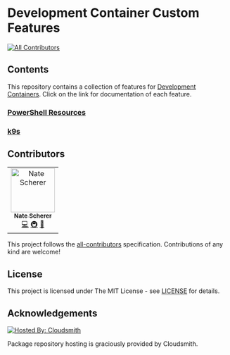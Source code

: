 # Development Container Custom Features
<!-- ALL-CONTRIBUTORS-BADGE:START - Do not remove or modify this section -->
[![All Contributors](https://img.shields.io/badge/all_contributors-1-orange.svg?style=flat-square)](#contributors-)
<!-- ALL-CONTRIBUTORS-BADGE:END -->

<!-- ALL-CONTRIBUTORS-BADGE:START - Do not remove or modify this section -->

<!-- ALL-CONTRIBUTORS-BADGE:END -->
## Contents

This repository contains a collection of features for [Development Containers](https://containers.dev). Click on the link for documentation of each feature.

### [PowerShell Resources](src/powershell-resources/README.md)

### [k9s](src/k9s/README.md)

## Contributors

<!-- ALL-CONTRIBUTORS-LIST:START - Do not remove or modify this section -->
<!-- prettier-ignore-start -->
<!-- markdownlint-disable -->
<table>
  <tbody>
    <tr>
      <td align="center"><a href="https://www.linkedin.com/in/natescherer01/"><img src="https://avatars.githubusercontent.com/u/376408?v=4?s=100" width="100px;" alt="Nate Scherer"/><br /><sub><b>Nate Scherer</b></sub></a><br /><a href="https://github.com/natescherer/devcontainers-custom-features/commits?author=natescherer" title="Code">💻</a> <a href="#infra-natescherer" title="Infrastructure (Hosting, Build-Tools, etc)">🚇</a> <a href="https://github.com/natescherer/devcontainers-custom-features/commits?author=natescherer" title="Documentation">📖</a></td>
    </tr>
  </tbody>
</table>

<!-- markdownlint-restore -->
<!-- prettier-ignore-end -->

<!-- ALL-CONTRIBUTORS-LIST:END -->

This project follows the [all-contributors](https://allcontributors.org) specification.
Contributions of any kind are welcome!

## License

This project is licensed under The MIT License - see [LICENSE](LICENSE) for details.

## Acknowledgements

[![Hosted By: Cloudsmith](https://img.shields.io/badge/OSS%20hosting%20by-cloudsmith-blue?logo=cloudsmith&style=flat-square)](https://cloudsmith.com)

Package repository hosting is graciously provided by Cloudsmith.
